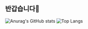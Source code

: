 ## 반갑습니다👋

![Anurag's GitHub stats](https://github-readme-stats.vercel.app/api?username=Koeyh&show_icons=true&theme=radical)
![Top Langs](https://github-readme-stats.vercel.app/api/top-langs/?username=Koeyh&layout=compact)

<!--
**Koeyh/Koeyh** is a ✨ _special_ ✨ repository because its `README.md` (this file) appears on your GitHub profile.

Here are some ideas to get you started:

- 🔭 I’m currently working on ...
- 🌱 I’m currently learning ...
- 👯 I’m looking to collaborate on ...
- 🤔 I’m looking for help with ...
- 💬 Ask me about ...
- 📫 How to reach me: ...
- 😄 Pronouns: ...
- ⚡ Fun fact: ...
-->
